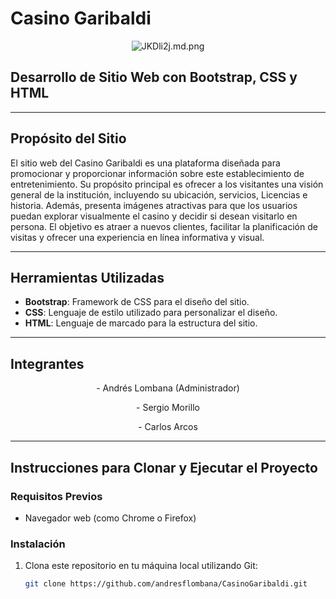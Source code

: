 # Casino Garibaldi

<p align="center">
    <img src="https://iili.io/JKDli2j.md.png" alt="JKDli2j.md.png" border="0"></a>
</p>

## Desarrollo de Sitio Web con Bootstrap, CSS y HTML

---

## Propósito del Sitio

El sitio web del Casino Garibaldi es una plataforma diseñada para promocionar y proporcionar información sobre este establecimiento de entretenimiento. 
Su propósito principal es ofrecer a los visitantes una visión general de la institución, incluyendo su ubicación, servicios, Licencias e historia.
Además, presenta imágenes atractivas para que los usuarios puedan explorar visualmente el casino y decidir si desean visitarlo en persona. 
El objetivo es atraer a nuevos clientes, facilitar la planificación de visitas y ofrecer una experiencia en línea informativa y visual.

---

## Herramientas Utilizadas

- **Bootstrap**: Framework de CSS para el diseño del sitio.
- **CSS**: Lenguaje de estilo utilizado para personalizar el diseño.
- **HTML**: Lenguaje de marcado para la estructura del sitio.

---

## Integrantes

<p align="center">
- Andrés Lombana (Administrador)
</p>
<p align="center">
- Sergio Morillo
</p>
<p align="center">
- Carlos Arcos
</p>

---

## Instrucciones para Clonar y Ejecutar el Proyecto

### Requisitos Previos

- Navegador web (como Chrome o Firefox)

### Instalación

1. Clona este repositorio en tu máquina local utilizando Git:

   ```bash
   git clone https://github.com/andresflombana/CasinoGaribaldi.git

